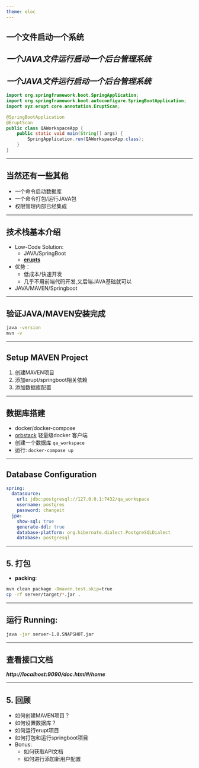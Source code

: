```yaml
---
theme: eloc
---
```


## 一个文件启动一个系统

***一个JAVA文件运行启动一个后台管理系统***
---

## ***一个JAVA文件运行启动一个后台管理系统***

```java
import org.springframework.boot.SpringApplication;
import org.springframework.boot.autoconfigure.SpringBootApplication;
import xyz.erupt.core.annotation.EruptScan;

@SpringBootApplication
@EruptScan
public class QAWorkspaceApp {
    public static void main(String[] args) {
        SpringApplication.run(QAWorkspaceApp.class);
    }
}
```

---

## 当然还有一些其他

- 一个命令启动数据库
- 一个命令打包/运行JAVA包
- 权限管理内部已经集成

---

## 技术栈基本介绍

- Low-Code Solution:
  - JAVA/SpringBoot
  - **[erupts](https://www.yuque.com/erupts/erupt)**
- 优势：
  - 低成本/快速开发
  - 几乎不用前端代码开发,又后端JAVA基础就可以
- JAVA/MAVEN/Springboot

---


## 验证JAVA/MAVEN安装完成

```sh
java -version
mvn -v
```

---

## Setup MAVEN Project

1. 创建MAVEN项目
2. 添加erupt/springboot相关依赖
3. 添加数据库配置

---

##  数据库搭建

- docker/docker-compose
- [orbstack](https://orbstack.dev/download) 轻量级docker 客户端
- 创建一个数据库 ```qa_workspace```
- 运行: ```docker-compose up```

---

## Database Configuration

```yaml
spring:
  datasource:
    url: jdbc:postgresql://127.0.0.1:7432/qa_workspace
    username: postgres
    password: changeit
  jpa:
    show-sql: true
    generate-ddl: true
    database-platform: org.hibernate.dialect.PostgreSQLDialect
    database: postgresql
```

---


## 5. 打包

- **packing**:

```sh
mvn clean package -Dmaven.test.skip=true
cp -rf server/target/*.jar .
```

---

## 运行 **Running**:

```sh
java -jar server-1.0.SNAPSHOT.jar
```
---

## 查看接口文档

***http://localhost:9090/doc.html#/home***

---

## 5. 回顾

- 如何创建MAVEN项目？
- 如何设置数据库？
- 如何运行erupt项目
- 如何打包和运行springboot项目
- Bonus:
  - 如何获取API文档
  - 如何进行添加新用户配置
